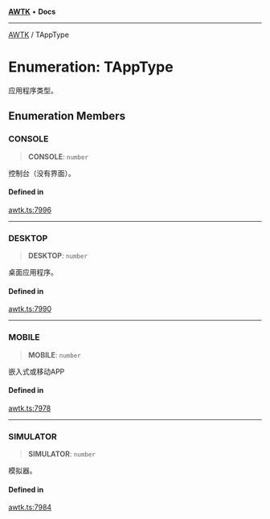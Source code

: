 [**AWTK**](../README.md) • **Docs**

***

[AWTK](../globals.md) / TAppType

# Enumeration: TAppType

应用程序类型。

## Enumeration Members

### CONSOLE

> **CONSOLE**: `number`

控制台（没有界面）。

#### Defined in

[awtk.ts:7996](https://github.com/zlgopen/awtk-binding/blob/a700388ad7cc060c10001c4cf776a40433e0a4e7/tools/code_gen/js/output/awtk.ts#L7996)

***

### DESKTOP

> **DESKTOP**: `number`

桌面应用程序。

#### Defined in

[awtk.ts:7990](https://github.com/zlgopen/awtk-binding/blob/a700388ad7cc060c10001c4cf776a40433e0a4e7/tools/code_gen/js/output/awtk.ts#L7990)

***

### MOBILE

> **MOBILE**: `number`

嵌入式或移动APP

#### Defined in

[awtk.ts:7978](https://github.com/zlgopen/awtk-binding/blob/a700388ad7cc060c10001c4cf776a40433e0a4e7/tools/code_gen/js/output/awtk.ts#L7978)

***

### SIMULATOR

> **SIMULATOR**: `number`

模拟器。

#### Defined in

[awtk.ts:7984](https://github.com/zlgopen/awtk-binding/blob/a700388ad7cc060c10001c4cf776a40433e0a4e7/tools/code_gen/js/output/awtk.ts#L7984)
